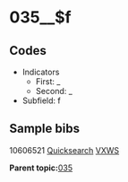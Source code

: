# 035\_\_$f

## Codes

-   Indicators
    -   First: \_
    -   Second: \_
-   Subfield: f

## Sample bibs

10606521 [Quicksearch](https://search.library.yale.edu/catalog/10606521) [VXWS](http://prodorbis.library.yale.edu:7014/vxws/GetHoldingsService?bibId=10606521)

**Parent topic:**[035](../../tags/035/035.md)

